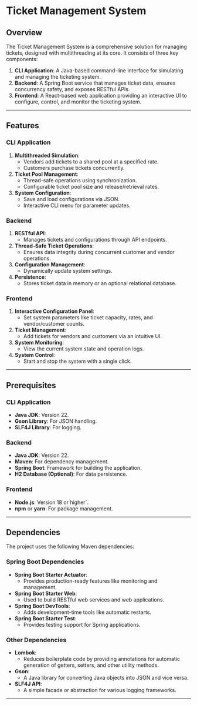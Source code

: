 # Ticket Management System

## Overview

The Ticket Management System is a comprehensive solution for managing tickets, designed with multithreading at its core. It consists of three key components:

1. **CLI Application**: A Java-based command-line interface for simulating and managing the ticketing system.
2. **Backend**: A Spring Boot service that manages ticket data, ensures concurrency safety, and exposes RESTful APIs.
3. **Frontend**: A React-based web application providing an interactive UI to configure, control, and monitor the ticketing system.

---

## Features

### CLI Application
1. **Multithreaded Simulation**:
   - Vendors add tickets to a shared pool at a specified rate.
   - Customers purchase tickets concurrently.
2. **Ticket Pool Management**:
   - Thread-safe operations using synchronization.
   - Configurable ticket pool size and release/retrieval rates.
3. **System Configuration**:
   - Save and load configurations via JSON.
   - Interactive CLI menu for parameter updates.

### Backend
1. **RESTful API**:
   - Manages tickets and configurations through API endpoints.
2. **Thread-Safe Ticket Operations**:
   - Ensures data integrity during concurrent customer and vendor operations.
3. **Configuration Management**:
   - Dynamically update system settings.
4. **Persistence**:
   - Stores ticket data in memory or an optional relational database.

### Frontend
1. **Interactive Configuration Panel**:
   - Set system parameters like ticket capacity, rates, and vendor/customer counts.
2. **Ticket Management**:
   - Add tickets for vendors and customers via an intuitive UI.
3. **System Monitoring**:
   - View the current system state and operation logs.
4. **System Control**:
   - Start and stop the system with a single click.

---

## Prerequisites

### CLI Application
- **Java JDK**: Version 22.
- **Gson Library**: For JSON handling.
- **SLF4J Library**: For logging.

### Backend
- **Java JDK**: Version 22.
- **Maven**: For dependency management.
- **Spring Boot**: Framework for building the application.
- **H2 Database (Optional)**: For data persistence.

### Frontend
- **Node.js**: Version 18 or higher`.
- **npm** or **yarn**: For package management.

---

## Dependencies

The project uses the following Maven dependencies:

### Spring Boot Dependencies
- **Spring Boot Starter Actuator**:
   - Provides production-ready features like monitoring and management.
- **Spring Boot Starter Web**:
   - Used to build RESTful web services and web applications.
- **Spring Boot DevTools**:
   - Adds development-time tools like automatic restarts.
- **Spring Boot Starter Test**:
   - Provides testing support for Spring applications.

### Other Dependencies
- **Lombok**:
   - Reduces boilerplate code by providing annotations for automatic generation of getters, setters, and other utility methods.
- **Gson**:
   - A Java library for converting Java objects into JSON and vice versa.
- **SLF4J API**:
   - A simple facade or abstraction for various logging frameworks.

---

